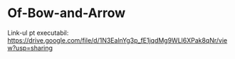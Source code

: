 # Of-Bow-and-Arrow

Link-ul pt executabil: 
https://drive.google.com/file/d/1N3EalnYg3p_fE1jqdMg9WLl6XPak8qNr/view?usp=sharing
